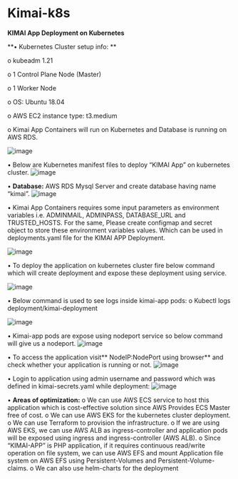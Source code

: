 # Kimai-k8s
**KIMAI App Deployment on Kubernetes**

**•	Kubernetes Cluster setup info: **

o	kubeadm 1.21

o	1 Control Plane Node (Master)

o	1 Worker Node

o	OS: Ubuntu 18.04

o	AWS EC2 instance type: t3.medium

o	Kimai App Containers will run on Kubernetes and Database is running on AWS RDS.

 ![image](https://user-images.githubusercontent.com/25103050/117771158-6fa44b80-b253-11eb-8b6d-bf8b0a020d63.png)

•	Below are Kubernetes manifest files to deploy “KIMAI App” on kubernetes cluster.
 ![image](https://user-images.githubusercontent.com/25103050/117771168-7337d280-b253-11eb-98ce-3881196db6e8.png)

•	**Database:** AWS RDS Mysql Server and create database having name “kimai”.
 ![image](https://user-images.githubusercontent.com/25103050/117771202-7c28a400-b253-11eb-8752-826bf2f7fc0b.png)

•	Kimai App Containers requires some input parameters as environment variables i.e. ADMINMAIL, ADMINPASS, DATABASE_URL and TRUSTED_HOSTS. For the same, Please create configmap and secret object to store these environment variables values. Which can be used in deployments.yaml file for the KIMAI APP Deployment.

 ![image](https://user-images.githubusercontent.com/25103050/117771213-7fbc2b00-b253-11eb-8de6-8ca790a3f1d0.png)

•	To deploy the application on kubernetes cluster fire below command which will create deployment and expose these deployment using service.
 
![image](https://user-images.githubusercontent.com/25103050/117771234-834fb200-b253-11eb-9010-6718159f1fea.png)

•	Below command is used to see logs inside kimai-app pods:
o	Kubectl logs deployment/kimai-deployment

 ![image](https://user-images.githubusercontent.com/25103050/117771246-864aa280-b253-11eb-9bd9-755ba0d03763.png)

•	Kimai-app pods are expose using nodeport service so below command will give us a nodeport.
 ![image](https://user-images.githubusercontent.com/25103050/117771318-98c4dc00-b253-11eb-98db-39760921cb72.png)


•	To access the application visit** NodeIP:NodePort using browser** and check whether your application is running or not.
 ![image](https://user-images.githubusercontent.com/25103050/117771327-9bbfcc80-b253-11eb-9d47-88b61fbbea73.png)

•	Login to application using admin username and password which was defined in kimai-secrets.yaml while deployment:
 ![image](https://user-images.githubusercontent.com/25103050/117771344-9f535380-b253-11eb-94e2-a85ff1d546e5.png)

•	**Areas of optimization:**
o	We can use AWS ECS service to host this application which is cost-effective solution since AWS Provides ECS Master free of cost.
o	We can use AWS EKS for the kubernetes cluster deployment.
o	We can use Terraform to provision the infrastructure.
o	If we are using AWS EKS, we can use AWS ALB as ingress-controller and application pods will be exposed using ingress and ingress-controller (AWS ALB).
o	Since “KIMAI-APP” is PHP application, if it requires continuous read/write operation on file system, we can use AWS EFS and mount Application file system on AWS EFS using Persistent-Volumes and Persistent-Volume-claims.
o	We can also use helm-charts for the deployment


